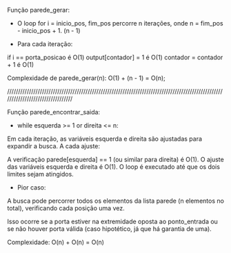 Função parede_gerar:

- O loop for i = inicio_pos, fim_pos percorre n iterações, onde
n = fim_pos - inicio_pos + 1. (n - 1)

- Para cada iteração:

if i == porta_posicao é O(1)
output[contador] = 1 é O(1)
contador = contador + 1 é O(1)

Complexidade de parede_gerar(n): O(1) + (n - 1) = O(n);

/////////////////////////////////////////////////////////////////////////////////////////////////////////////////////////////////

Função parede_encontrar_saida:

- while esquerda >= 1 or direita <= n:

Em cada iteração, as variáveis esquerda e direita são ajustadas para expandir a busca.
A cada ajuste:

A verificação parede[esquerda] == 1 (ou similar para direita) é O(1).
O ajuste das variáveis esquerda e direita é O(1).
O loop é executado até que os dois limites sejam atingidos.

- Pior caso:

A busca pode percorrer todos os elementos da lista parede (n elementos no total), 
verificando cada posição uma vez.

Isso ocorre se a porta estiver na extremidade oposta ao ponto_entrada 
ou se não houver porta válida (caso hipotético, já que há garantia de uma).

Complexidade: O(n) + O(n) = O(n)
